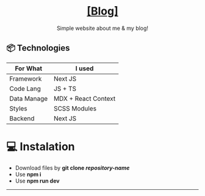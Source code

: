 <h1 align="center"><a href="https://dapper-kringle-6b0992.netlify.app/ "> [Blog]</a></h1>
<p align="center">Simple website about me & my blog!
</p>


## 📦 Technologies

| For What   | I used                      |
| ---------- | --------------------------- |
| Framework  | Next JS                     |
| Code Lang  | JS + TS                     |
| Data Manage| MDX + React Context         |
| Styles     | SCSS Modules                |
| Backend    | Next JS                     |

# 💻 Instalation
- Download files by **git clone _repository-name_**
- Use **npm i**
- Use **npm run dev**
_______________________________________

